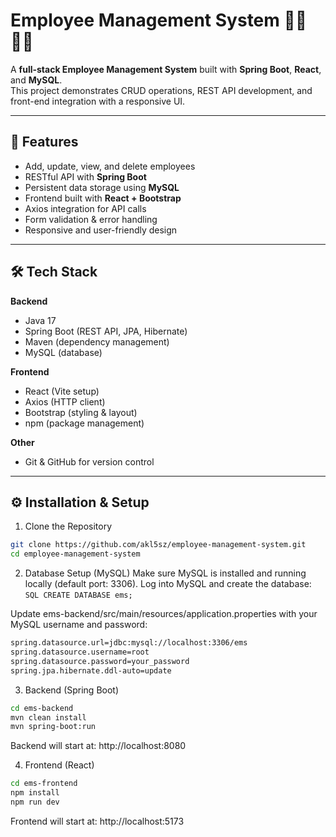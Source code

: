 # Employee Management System 👨‍💼👩‍💼

A **full-stack Employee Management System** built with **Spring Boot**, **React**, and **MySQL**.  
This project demonstrates CRUD operations, REST API development, and front-end integration with a responsive UI.

---

## 🚀 Features
- Add, update, view, and delete employees
- RESTful API with **Spring Boot**
- Persistent data storage using **MySQL**
- Frontend built with **React + Bootstrap**
- Axios integration for API calls
- Form validation & error handling
- Responsive and user-friendly design

---

## 🛠 Tech Stack
**Backend**
- Java 17  
- Spring Boot (REST API, JPA, Hibernate)  
- Maven (dependency management)  
- MySQL (database)  

**Frontend**
- React (Vite setup)  
- Axios (HTTP client)  
- Bootstrap (styling & layout)  
- npm (package management)  

**Other**
- Git & GitHub for version control  

---

## ⚙️ Installation & Setup

1. Clone the Repository
```bash
git clone https://github.com/akl5sz/employee-management-system.git
cd employee-management-system
```
2. Database Setup (MySQL)
Make sure MySQL is installed and running locally (default port: 3306).
Log into MySQL and create the database:
```SQL CREATE DATABASE ems;```


Update ems-backend/src/main/resources/application.properties with your MySQL username and password:
```bash
spring.datasource.url=jdbc:mysql://localhost:3306/ems
spring.datasource.username=root
spring.datasource.password=your_password
spring.jpa.hibernate.ddl-auto=update
```

3. Backend (Spring Boot)
```bash
cd ems-backend
mvn clean install
mvn spring-boot:run
```
Backend will start at: http://localhost:8080

4. Frontend (React)
```bash
cd ems-frontend
npm install
npm run dev
```
Frontend will start at: http://localhost:5173
